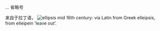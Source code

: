 


...
省略号


来自于拉丁语，
![ellipsis](https://ssl.gstatic.com/onebox/dictionary/etymology/en/desktop/92573a0196a6920810a9acf73407b10d01d78882d08365372de9e2e1884ef92e.png)
mid 16th century: via Latin from Greek elleipsis, from elleipein ‘leave out’.


